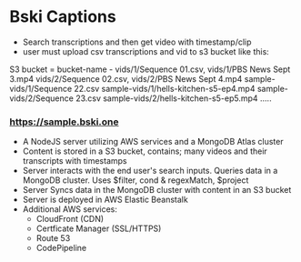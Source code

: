 # Bski Captions 
  
- Search transcriptions and then get video with timestamp/clip  
- user must upload csv transcriptions and vid to s3 bucket like this:  
  
S3 bucket = 
    bucket-name - vids/1/Sequence 01.csv,
                  vids/1/PBS News Sept 3.mp4
                  vids/2/Sequence 02.csv,
                  vids/2/PBS News Sept 4.mp4
                  sample-vids/1/Sequence 22.csv
                  sample-vids/1/hells-kitchen-s5-ep4.mp4
                  sample-vids/2/Sequence 23.csv
                  sample-vids/2/hells-kitchen-s5-ep5.mp4
                  .....

### https://sample.bski.one  
- A NodeJS server utilizing AWS services and a MongoDB Atlas cluster
- Content is stored in a S3 bucket, contains; many videos and their transcripts with timestamps 
- Server interacts with the end user's search inputs. Queries data in a MongoDB cluster. Uses $filter, cond & regexMatch, $project
- Server Syncs data in the MongoDB cluster with content in an S3 bucket
- Server is deployed in AWS Elastic Beanstalk
- Additional AWS services: 
    - CloudFront (CDN) 
    - Certficate Manager (SSL/HTTPS) 
    - Route 53  
    - CodePipeline  